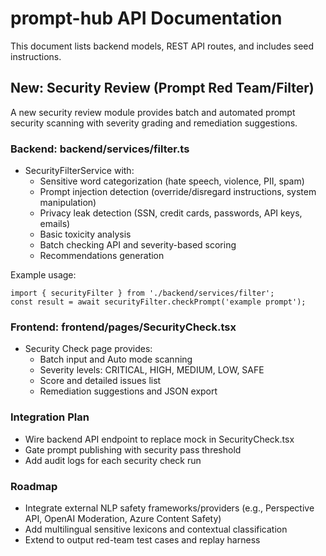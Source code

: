 # prompt-hub API Documentation

This document lists backend models, REST API routes, and includes seed instructions.

## New: Security Review (Prompt Red Team/Filter)

A new security review module provides batch and automated prompt security scanning with severity grading and remediation suggestions.

### Backend: backend/services/filter.ts
- SecurityFilterService with:
  - Sensitive word categorization (hate speech, violence, PII, spam)
  - Prompt injection detection (override/disregard instructions, system manipulation)
  - Privacy leak detection (SSN, credit cards, passwords, API keys, emails)
  - Basic toxicity analysis
  - Batch checking API and severity-based scoring
  - Recommendations generation

Example usage:
```
import { securityFilter } from './backend/services/filter';
const result = await securityFilter.checkPrompt('example prompt');
```

### Frontend: frontend/pages/SecurityCheck.tsx
- Security Check page provides:
  - Batch input and Auto mode scanning
  - Severity levels: CRITICAL, HIGH, MEDIUM, LOW, SAFE
  - Score and detailed issues list
  - Remediation suggestions and JSON export

### Integration Plan
- Wire backend API endpoint to replace mock in SecurityCheck.tsx
- Gate prompt publishing with security pass threshold
- Add audit logs for each security check run

### Roadmap
- Integrate external NLP safety frameworks/providers (e.g., Perspective API, OpenAI Moderation, Azure Content Safety)
- Add multilingual sensitive lexicons and contextual classification
- Extend to output red-team test cases and replay harness
